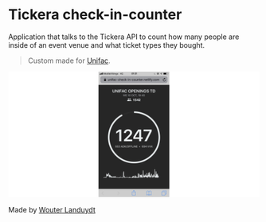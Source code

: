# Tickera check-in-counter

Application that talks to the Tickera API to count how many people are inside of an event venue and what ticket types they bought.

> Custom made for [Unifac](https://www.unifac.be/).

![Screenshot](screenshot.png)

Made by [Wouter Landuydt](https://github.com/wouterlanduydt)
